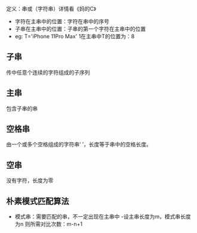 


定义：串或（字符串）详情看《妈的C》
- 字符在主串中的位置：字符在串中的序号
- 子串在主串中的位置：子串的第一个字符在主串中的位置
- eg:
T='iPhone 11Pro Max'
1在主串中T的位置为：8
## 子串
传中任意个连续的字符组成的子序列
## 主串
包含子串的串
## 空格串
由一个或多个空格组成的字符串‘     ’，长度等于串中的空格长度。
## 空串
没有字符，长度为零
## 朴素模式匹配算法
- 模式串：需要匹配的串，不一定出现在主串中
-设主串长度为m，模式串长度为n 
则所需对比次数：m-n+1


<!--stackedit_data:
eyJoaXN0b3J5IjpbLTE4MTU4NDk3MDAsLTExNjY5NjY2MTAsMj
A0NDQ0MzA3OSwtNzMzOTgyODYsMzU1OTM2MjE0XX0=
-->